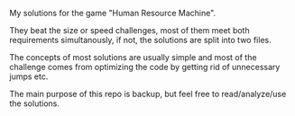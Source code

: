 My solutions for the game "Human Resource Machine".

They beat the size or speed challenges, most of them meet both requirements simultanously, if not, the solutions are split into two files.

The concepts of most solutions are usually simple and most of the challenge comes from optimizing the code by getting rid of unnecessary jumps etc.

The main purpose of this repo is backup, but feel free to read/analyze/use the solutions.
